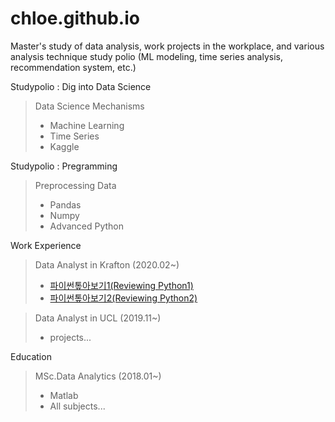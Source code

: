 # chloe.github.io
Master's study of data analysis, work projects in the workplace, and various analysis technique study polio (ML modeling, time series analysis, recommendation system, etc.)


Studypolio : Dig into Data Science
> Data Science Mechanisms
> - Machine Learning
> - Time Series
> - Kaggle

Studypolio : Pregramming
> Preprocessing Data
> - Pandas
> - Numpy
> - Advanced Python

Work Experience
> Data Analyst in Krafton (2020.02~)
> - [파이썬톺아보기1(Reviewing Python1)](test_220207.html)
> - [파이썬톺아보기2(Reviewing Python2)](test_220207.html) <br/>


> Data Analyst in UCL (2019.11~)
> - projects...

Education
> MSc.Data Analytics (2018.01~)
> - Matlab
> - All subjects...
